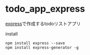 # todo_app_express
[express](http://expressjs.com/ja/)で作成するtodoリストアプリ


install
```
npm install express --save
npm install express-generator -g
```